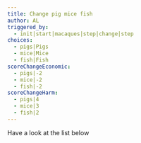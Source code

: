 ```yaml
---
title: Change pig mice fish
author: AL
triggered_by:
  - init|start|macaques|step|change|step
choices:
  - pigs|Pigs
  - mice|Mice
  - fish|Fish
scoreChangeEconomic: 
  - pigs|-2
  - mice|-2
  - fish|-2
scoreChangeHarm: 
  - pigs|4
  - mice|3
  - fish|2
---
```

Have a look at the list below
